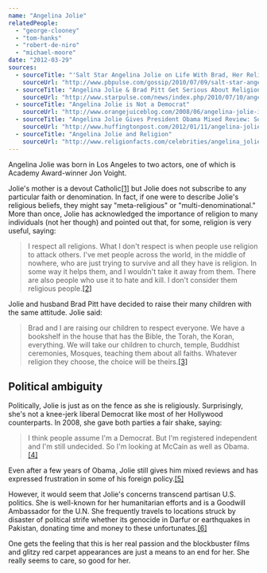 ```yaml
---
name: "Angelina Jolie"
relatedPeople:
  - "george-clooney"
  - "tom-hanks"
  - "robert-de-niro"
  - "michael-moore"
date: "2012-03-29"
sources:
  - sourceTitle: "'Salt Star Angelina Jolie on Life With Brad, Her Religious Beliefs and More"
    sourceUrl: "http://www.pbpulse.com/gossip/2010/07/09/salt-star-angelina-jolie-on-life-with-brad-her-religious-beliefs-and-more/"
  - sourceTitle: "Angelina Jolie & Brad Pitt Get Serious About Religion"
    sourceUrl: "http://www.starpulse.com/news/index.php/2010/07/10/angelina_jolie_brad_pitt_get_serious_"
  - sourceTitle: "Angelina Jolie is Not a Democrat"
    sourceUrl: "http://www.orangejuiceblog.com/2008/06/angelina-jolie-is-not-a-democrat/"
  - sourceTitle: "Angelina Jolie Gives President Obama Mixed Review: Some Things Wonderful, Others Frustrating"
    sourceUrl: "http://www.huffingtonpost.com/2012/01/11/angelina-jolie-gives-obama-mixed-wonderful-frustrating_n_1199772.html"
  - sourceTitle: "Angelina Jolie and Religion"
    sourceUrl: "http://www.religionfacts.com/celebrities/angelina_jolie.htm"
---
```


Angelina Jolie was born in Los Angeles to two actors, one of which is Academy Award-winner Jon Voight.

Jolie's mother is a devout Catholic<a class="source-citation" href="#http://www.pbpulse.com/gossip/2010/07/09/salt-star-angelina-jolie-on-life-with-brad-her-religious-beliefs-and-more/" title="Salt Star Angelina Jolie on Life With Brad, Her Religious Beliefs and More">[1]</a> but Jolie does not subscribe to any particular faith or denomination. In fact, if one were to describe Jolie's religious beliefs, they might say "meta-religious" or "multi-denominational." More than once, Jolie has acknowledged the importance of religion to many individuals (not her though) and pointed out that, for some, religion is very useful, saying:

>I respect all religions. What I don't respect is when people use religion to attack others. I've met people across the world, in the middle of nowhere, who are just trying to survive and all they have is religion. In some way it helps them, and I wouldn't take it away from them. There are also people who use it to hate and kill. I don't consider them religious people.<a class="source-citation" href="#http://www.pbpulse.com/gossip/2010/07/09/salt-star-angelina-jolie-on-life-with-brad-her-religious-beliefs-and-more/" title="&apos;Salt Star Angelina Jolie on Life With Brad, Her Religious Beliefs and More">[2]</a>

Jolie and husband Brad Pitt have decided to raise their many children with the same attitude. Jolie said:

>Brad and I are raising our children to respect everyone. We have a bookshelf in the house that has the Bible, the Torah, the Koran, everything. We will take our children to church, temple, Buddhist ceremonies, Mosques, teaching them about all faiths. Whatever religion they choose, the choice will be theirs.<a class="source-citation" href="#http://www.starpulse.com/news/index.php/2010/07/10/angelina_jolie_brad_pitt_get_serious_" title="Angelina Jolie &amp; Brad Pitt Get Serious About Religion">[3]</a>

## Political ambiguity

Politically, Jolie is just as on the fence as she is religiously. Surprisingly, she's not a knee-jerk liberal Democrat like most of her Hollywood counterparts. In 2008, she gave both parties a fair shake, saying:

>I think people assume I'm a Democrat. But I'm registered independent and I'm still undecided. So I'm looking at McCain as well as Obama.<a class="source-citation" href="#http://www.orangejuiceblog.com/2008/06/angelina-jolie-is-not-a-democrat/" title="Angelina Jolie is Not a Democrat">[4]</a>

Even after a few years of Obama, Jolie still gives him mixed reviews and has expressed frustration in some of his foreign policy.<a class="source-citation" href="#http://www.huffingtonpost.com/2012/01/11/angelina-jolie-gives-obama-mixed-wonderful-frustrating_n_1199772.html" title="Angelina Jolie Gives President Obama Mixed Review: Some Things Wonderful, Others Frustrating">[5]</a>

However, it would seem that Jolie's concerns transcend partisan U.S. politics. She is well-known for her humanitarian efforts and is a Goodwill Ambassador for the U.N. She frequently travels to locations struck by disaster of political strife whether its genocide in Darfur or earthquakes in Pakistan, donating time and money to these unfortunates.<a class="source-citation" href="#http://www.religionfacts.com/celebrities/angelina_jolie.htm" title="Angelina Jolie and Religion">[6]</a>

One gets the feeling that this is her real passion and the blockbuster films and glitzy red carpet appearances are just a means to an end for her. She really seems to care, so good for her.